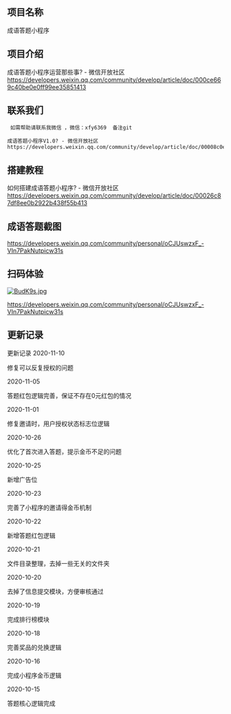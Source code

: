 ## 项目名称

成语答题小程序

## 项目介绍


成语答题小程序运营那些事? - 微信开放社区 https://developers.weixin.qq.com/community/develop/article/doc/000ce669c40be0e0ff99ee35851413 

## 联系我们
     
     如需帮助请联系我微信 ，微信：xfy6369  备注git
	
	成语答题小程序V1.0? - 微信开放社区 https://developers.weixin.qq.com/community/develop/article/doc/00008c0ec30240573c2bf593056813
## 搭建教程

如何搭建成语答题小程序? - 微信开放社区 https://developers.weixin.qq.com/community/develop/article/doc/00026c87df8ee0b2922b438f55b413


 
## 成语答题截图
https://developers.weixin.qq.com/community/personal/oCJUswzxF_-VIn7PakNutpicw31s




## 扫码体验

[![BudK9s.jpg](https://s1.ax1x.com/2020/10/26/BudK9s.jpg)](https://imgchr.com/i/BudK9s)


   
https://developers.weixin.qq.com/community/personal/oCJUswzxF_-VIn7PakNutpicw31s

## 更新记录

更新记录
2020-11-10

修复可以反复授权的问题

2020-11-05

答题红包逻辑完善，保证不存在0元红包的情况

2020-11-01

修复邀请时，用户授权状态标志位逻辑

2020-10-26

优化了首次进入答题，提示金币不足的问题

2020-10-25

新增广告位

2020-10-23

完善了小程序的邀请得金币机制

2020-10-22

新增答题红包逻辑

2020-10-21

文件目录整理，去掉一些无关的文件夹

2020-10-20

去掉了信息提交模块，方便审核通过

2020-10-19

完成排行榜模块

2020-10-18

完善奖品的兑换逻辑

2020-10-16

完成小程序金币逻辑

2020-10-15

答题核心逻辑完成


	  

